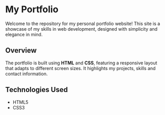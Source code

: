 # My Portfolio

Welcome to the repository for my personal portfolio website! This site is a showcase of my skills in web development, designed with simplicity and elegance in mind.

## Overview

The portfolio is built using **HTML** and **CSS**, featuring a responsive layout that adapts to different screen sizes. It highlights my projects, skills and contact information.

## Technologies Used

- HTML5
- CSS3

